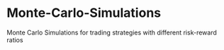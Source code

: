 # Monte-Carlo-Simulations
Monte Carlo Simulations for trading strategies with different risk-reward ratios
